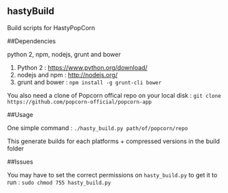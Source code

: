 hastyBuild
---

Build scripts for HastyPopCorn

##Dependencies

python 2, npm, nodejs, grunt and bower

1. Python 2 : https://www.python.org/download/
2. nodejs and npm : http://nodejs.org/
3. grunt and bower : `npm install -g grunt-cli bower`

You also need a clone of Popcorn offical repo on your local disk :
`git clone https://github.com/popcorn-official/popcorn-app`

##Usage

One simple command :
`./hasty_build.py path/of/popcorn/repo`

This generate builds for each platforms + compressed versions in the build folder

##Issues

You may have to set the correct permissions on `hasty_build.py` to get it to run :
`sudo chmod 755 hasty_build.py`
